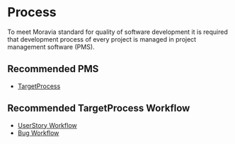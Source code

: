 # Process

To meet Moravia standard for quality of software development it is required that 
development process of every project is managed in project management software (PMS).

## Recommended PMS

- [TargetProcess](http://moravia.tpondemand.com)

## Recommended TargetProcess Workflow

- [UserStory Workflow](USWORKFLOWS.md)
- [Bug Workflow](BUGWORKFLOW.md)
